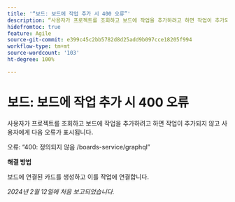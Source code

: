 ```yaml
---
title: '“보드: 보드에 작업 추가 시 400 오류”'
description: “사용자가 프로젝트를 조회하고 보드에 작업을 추가하려고 하면 작업이 추가되지 않고 사용자에게 오류가 표시됩니다. 해결 방법을 사용할 수 있습니다.”
hidefromtoc: true
feature: Agile
source-git-commit: e399c45c2bb5782d8d25add9b097cce18205f994
workflow-type: tm+mt
source-wordcount: '103'
ht-degree: 100%

---
```



# 보드: 보드에 작업 추가 시 400 오류

사용자가 프로젝트를 조회하고 보드에 작업을 추가하려고 하면 작업이 추가되지 않고 사용자에게 다음 오류가 표시됩니다.

오류: “400: 정의되지 않음 /boards-service/graphql”

**해결 방법**

보드에 연결된 카드를 생성하고 이를 작업에 연결합니다.

_2024년 2월 12일에 처음 보고되었습니다._
